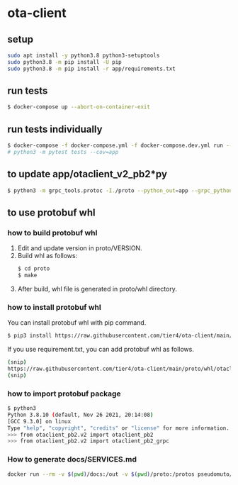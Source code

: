 # ota-client

## setup

```bash
sudo apt install -y python3.8 python3-setuptools
sudo python3.8 -m pip install -U pip
sudo python3.8 -m pip install -r app/requirements.txt
```

## run tests

```bash
$ docker-compose up --abort-on-container-exit
```

## run tests individually

```bash
$ docker-compose -f docker-compose.yml -f docker-compose.dev.yml run --rm client
# python3 -m pytest tests --cov=app
```

## to update app/otaclient_v2_pb2\*py

```bash
$ python3 -m grpc_tools.protoc -I./proto --python_out=app --grpc_python_out=app ./proto/otaclient_v2.proto
```

## to use protobuf whl
### how to build protobuf whl
1. Edit and update version in proto/VERSION.
2. Build whl as follows:
   ```bash
   $ cd proto
   $ make
   ```
3. After build, whl file is generated in proto/whl directory.

### how to install protobuf whl
You can install protobuf whl with pip command.

```bash
$ pip3 install https://raw.githubusercontent.com/tier4/ota-client/main/proto/whl/otaclient_pb2-xxxxxx-py3-none-any.whl
```

If you use requirement.txt, you can add protobuf whl as follows.

```bash
(snip)
https://raw.githubusercontent.com/tier4/ota-client/main/proto/whl/otaclient_pb2-xxxx-py3-none-any.whl
(snip)
```

### how to import protobuf package
```bash
$ python3
Python 3.8.10 (default, Nov 26 2021, 20:14:08)
[GCC 9.3.0] on linux
Type "help", "copyright", "credits" or "license" for more information.
>>> from otaclient_pb2.v2 import otaclient_pb2
>>> from otaclient_pb2.v2 import otaclient_pb2_grpc
```

### How to generate docs/SERVICES.md

```bash
docker run --rm -v $(pwd)/docs:/out -v $(pwd)/proto:/protos pseudomuto/protoc-gen-doc --doc_opt=markdown,SERVICES.md
```
